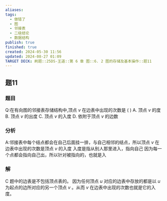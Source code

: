 ```yaml
---
aliases: 
tags:
  - 做错了
  - 图
  - 邻接表
  - 二级结论
  - 数据结构
publish: true
finished: true
created: 2024-05-30 11:56
updated: 2024-08-27 01:09
TARGET DECK: 刷题::25DS-王道::第 6 章 图::6. 2 图的存储及基本操作::题11
---
```

## 题11
### 题目
Q:在有向图的邻接表存储结构中,顶点 $v$ 在边表中出现的次数是 ( )
A. 顶点 $v$ 的度 
B. 顶点 $v$ 的出度
C. 顶点 $v$ 的入度 
D. 依附于顶点 $v$ 的边数
### 分析
A:邻接表中每个结点都会在自己后面挂一排，与自己相邻的结点，所以顶点 $v$ 在边表中出现的次数是顶点 $v$ 的入度
入度是指从别人那里进入，指向自己
因为每一个点都会指向自己出，所以针对被指向的，也就是入
### 解
C
题中的边表是不包括顶点表的。
因为任何顶点 $u$ 对应的边表中存放的都是以 $u$ 为起点的边所对应的另一个顶点 $v$ 。从而 $v$ 在边表中出现的次数也就是它的入度。
<!--ID: 1725556099663-->
